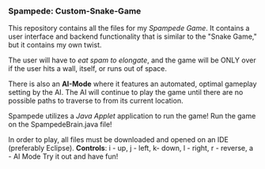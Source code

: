 ### Spampede: Custom-Snake-Game

This repository contains all the files for my *Spampede Game*. 
It contains a user interface and backend functionality that is similar to the "Snake Game," but it contains my own twist. 

The user will have to *eat spam to elongate*, and the game will be ONLY over if the user hits a wall, itself, or runs out of space.

There is also an **AI-Mode** where it features an automated, optimal gameplay setting by the AI. The AI will continue to play the game until there are no possible paths to traverse to from its current location.

Spampede utilizes a *Java Applet* application to run the game! Run the game on the SpampedeBrain.java file!

In order to play, all files must be downloaded and opened on an IDE (preferably Eclipse).
**Controls**: i - up, j - left, k- down, l - right, r - reverse, a - AI Mode
Try it out and have fun!
